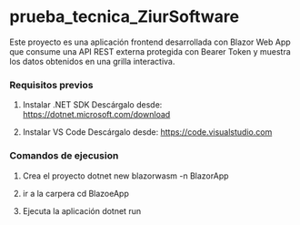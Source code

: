 # prueba_tecnica_ZiurSoftware
Este proyecto es una aplicación frontend desarrollada con Blazor Web App que consume una API REST externa protegida con Bearer Token y muestra los datos obtenidos en una grilla interactiva.

### Requisitos previos
1. Instalar .NET SDK
Descárgalo desde: https://dotnet.microsoft.com/download

2. Instalar VS Code
Descárgalo desde: https://code.visualstudio.com

### Comandos de ejecusion

1. Crea el proyecto
dotnet new blazorwasm -n BlazorApp

2. ir a la carpera
cd BlazoeApp

3. Ejecuta la aplicación
dotnet run
